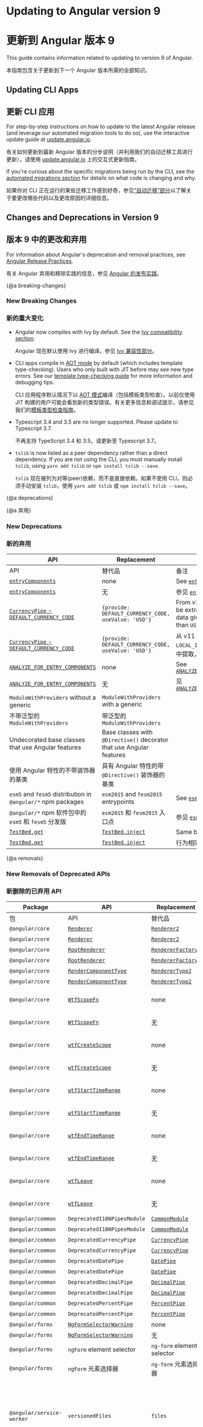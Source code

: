 # Updating to Angular version 9

# 更新到 Angular 版本 9

This guide contains information related to updating to version 9 of Angular.

本指南包含关于更新到下一个 Angular 版本所需的全部知识。

## Updating CLI Apps

## 更新 CLI 应用

For step-by-step instructions on how to update to the latest Angular release (and leverage our automated migration tools to do so), use the interactive update guide at [update.angular.io](https://update.angular.io).

有关如何更新到最新 Angular 版本的分步说明（并利用我们的自动迁移工具进行更新），请使用 [update.angular.io](https://update.angular.io) 上的交互式更新指南。

If you're curious about the specific migrations being run by the CLI, see the [automated migrations section](#migrations) for details on what code is changing and why.

如果你对 CLI 正在运行的某些迁移工作感到好奇，参见[“自动迁移”部分](#migrations)以了解关于要更改哪些代码以及更改原因的详细信息。

## Changes and Deprecations in Version 9

## 版本 9 中的更改和弃用

<div class="alert is-helpful">

   For information about Angular's deprecation and removal practices, see [Angular Release Practices](guide/releases#deprecation-practices "Angular Release Practices: Deprecation practices").

   有关 Angular 弃用和移除实践的信息，参见 [Angular 的发布实践](guide/releases#deprecation-practices "Angular 发布惯例：弃用惯例")。

</div>

{@a breaking-changes}
### New Breaking Changes

### 新的重大变化

- Angular now compiles with Ivy by default. See the [Ivy compatibility section](#ivy).

  Angular 现在默认使用 Ivy 进行编译。参见 [Ivy 兼容性部分](#ivy)。

- CLI apps compile in [AOT mode](/guide/aot-compiler) by default (which includes template type-checking).
Users who only built with JIT before may see new type errors.
See our [template type-checking guide](guide/template-typecheck) for more information and debugging tips.

  CLI 应用程序默认情况下以 [AOT 模式](/guide/aot-compiler)编译（包括模板类型检查）。以前仅使用 JIT 构建的用户可能会看到新的类型错误。有关更多信息和调试提示，请参见我们的[模板类型检查指南](guide/template-typecheck)。

- Typescript 3.4 and 3.5 are no longer supported. Please update to Typescript 3.7.

  不再支持 TypeScript 3.4 和 3.5。请更新至 Typescript 3.7。

- `tslib` is now listed as a peer dependency rather than a direct dependency. If you are not using the CLI, you must manually install `tslib`, using `yarn add tslib` or `npm install tslib --save`.

  `tslib` 现在被列为对等(peer)依赖，而不是直接依赖。如果不使用 CLI，则必须手动安装 `tslib`，使用 `yarn add tslib` 或 `npm install tslib --save`。

{@a deprecations}

{@a 弃用}

### New Deprecations

### 新的弃用

| API | Replacement | Notes |
| --- | ----------- | ----- |
| API | 替代品 | 备注 |
| [`entryComponents`](api/core/NgModule#entryComponents) | none | See [`entryComponents`](guide/deprecations#entryComponents) |
| [`entryComponents`](api/core/NgModule#entryComponents) | 无 | 参见 [`entryComponents`](guide/deprecations#entryComponents) |
| [`CurrencyPipe` - `DEFAULT_CURRENCY_CODE`](api/common/CurrencyPipe#currency-code-deprecation)| `{provide: DEFAULT_CURRENCY_CODE, useValue: 'USD'}` | From v11 the default code will be extracted from the locale data given by `LOCAL_ID`, rather than `USD`. |
| [`CurrencyPipe` - `DEFAULT_CURRENCY_CODE`](api/common/CurrencyPipe#currency-code-deprecation)| `{provide: DEFAULT_CURRENCY_CODE, useValue: 'USD'}` | 从 v11 开始，默认代码将从由 `LOCAL_ID` 提供的语言环境数据中提取，而不再是固定值 `USD`。|
| [`ANALYZE_FOR_ENTRY_COMPONENTS`](api/core/ANALYZE_FOR_ENTRY_COMPONENTS) | none | See [`ANALYZE_FOR_ENTRY_COMPONENTS`](guide/deprecations#entryComponents) |
| [`ANALYZE_FOR_ENTRY_COMPONENTS`](api/core/ANALYZE_FOR_ENTRY_COMPONENTS) | 无 | 见[`ANALYZE_FOR_ENTRY_COMPONENTS`](guide/deprecations#entryComponents) |
| `ModuleWithProviders` without a generic | `ModuleWithProviders` with a generic | |
| 不带泛型的 `ModuleWithProviders` | 带泛型的 `ModuleWithProviders` | |
| Undecorated base classes that use Angular features | Base classes with `@Directive()` decorator that use Angular features |  |
| 使用 Angular 特性的不带装饰器的基类 | 具有 Angular 特性的带 `@Directive()` 装饰器的基类 | |
| `esm5` and `fesm5` distribution in `@angular/*` npm packages | `esm2015` and `fesm2015` entrypoints | See [`esm5` and `fesm5`](guide/deprecations#esm5-fesm5) |
| `@angular/*` npm 软件包中的 `esm5` 和 `fesm5` 分发版 | `esm2015` 和 `fesm2015` 入口点 | 参见 [`esm5` 和 `fesm5`](guide/deprecations#esm5-fesm5) |
| [`TestBed.get`](api/core/testing/TestBed#get) | [`TestBed.inject`](api/core/testing/TestBed#inject) | Same behavior, but type safe. |
| [`TestBed.get`](api/core/testing/TestBed#get) | [`TestBed.inject`](api/core/testing/TestBed#inject) | 行为相同，但类型安全。|

{@a removals}
### New Removals of Deprecated APIs

### 新删除的已弃用 API

| Package | API | Replacement | Notes |  |
| ------- | --- | ----------- | ----- | --- |
| 包 | API | 替代品 | 备注 |  |
| `@angular/core` | [`Renderer`](https://v8.angular.io/api/core/Renderer) | [`Renderer2`](api/core/Renderer2) | [Migration guide.](guide/migration-renderer) |  |
| `@angular/core` | [`Renderer`](https://v8.angular.io/api/core/Renderer) | [`Renderer2`](api/core/Renderer2) | [迁移指南](guide/migration-renderer) |  |
| `@angular/core` | [`RootRenderer`](https://v8.angular.io/api/core/RootRenderer) | [`RendererFactory2`](api/core/RendererFactory2) | none |  |
| `@angular/core` | [`RootRenderer`](https://v8.angular.io/api/core/RootRenderer) | [`RendererFactory2`](api/core/RendererFactory2) | 无 |  |
| `@angular/core` | [`RenderComponentType`](https://v8.angular.io/api/core/RenderComponentType) | [`RendererType2`](api/core/RendererType2) | none |  |
| `@angular/core` | [`RenderComponentType`](https://v8.angular.io/api/core/RenderComponentType) | [`RendererType2`](api/core/RendererType2) | 无 |  |
| `@angular/core` | [`WtfScopeFn`](https://v8.angular.io/api/core/WtfScopeFn) | none | v8 | See [Web Tracing Framework](guide/deprecations#wtf) |
| `@angular/core` | [`WtfScopeFn`](https://v8.angular.io/api/core/WtfScopeFn) | 无 | v8 | 参见 [Web 跟踪框架](guide/deprecations#wtf) |
| `@angular/core` | [`wtfCreateScope`](https://v8.angular.io/api/core/wtfCreateScope) | none | v8 | See [Web Tracing Framework](guide/deprecations#wtf) |
| `@angular/core` | [`wtfCreateScope`](https://v8.angular.io/api/core/wtfCreateScope) | 无 | v8 | 参见 [Web 跟踪框架](guide/deprecations#wtf) |
| `@angular/core` | [`wtfStartTimeRange`](https://v8.angular.io/api/core/wtfStartTimeRange) | none | v8 | See [Web Tracing Framework](guide/deprecations#wtf) |
| `@angular/core` | [`wtfStartTimeRange`](https://v8.angular.io/api/core/wtfStartTimeRange) | 无 | v8 | 参见 [Web 跟踪框架](guide/deprecations#wtf) |
| `@angular/core` | [`wtfEndTimeRange`](https://v8.angular.io/api/core/wtfEndTimeRange) | none | v8 | See [Web Tracing Framework](guide/deprecations#wtf) |
| `@angular/core` | [`wtfEndTimeRange`](https://v8.angular.io/api/core/wtfEndTimeRange) | 无 | v8 | 参见 [Web 跟踪框架](guide/deprecations#wtf) |
| `@angular/core` | [`wtfLeave`](https://v8.angular.io/api/core/wtfLeave) | none | v8 | See [Web Tracing Framework](guide/deprecations#wtf) |
| `@angular/core` | [`wtfLeave`](https://v8.angular.io/api/core/wtfLeave) | 无 | v8 | 参见 [Web 跟踪框架](guide/deprecations#wtf) |
| `@angular/common` | `DeprecatedI18NPipesModule` | [`CommonModule`](api/common/CommonModule#pipes) | none |  |
| `@angular/common` | `DeprecatedI18NPipesModule` | [`CommonModule`](api/common/CommonModule#pipes) | 无 |  |
| `@angular/common` | `DeprecatedCurrencyPipe` | [`CurrencyPipe`](api/common/CurrencyPipe) | none |  |
| `@angular/common` | `DeprecatedCurrencyPipe` | [`CurrencyPipe`](api/common/CurrencyPipe) | 无 |  |
| `@angular/common` | `DeprecatedDatePipe` | [`DatePipe`](api/common/DatePipe) | none |  |
| `@angular/common` | `DeprecatedDatePipe` | [`DatePipe`](api/common/DatePipe) | 无 |  |
| `@angular/common` | `DeprecatedDecimalPipe` | [`DecimalPipe`](api/common/DecimalPipe) | none |  |
| `@angular/common` | `DeprecatedDecimalPipe` | [`DecimalPipe`](api/common/DecimalPipe) | 无 |  |
| `@angular/common` | `DeprecatedPercentPipe` | [`PercentPipe`](api/common/PercentPipe) | none |  |
| `@angular/common` | `DeprecatedPercentPipe` | [`PercentPipe`](api/common/PercentPipe) | 无 |  |
| `@angular/forms` | [`NgFormSelectorWarning`](https://v8.angular.io/api/forms/NgFormSelectorWarning) | none |  |  |
| `@angular/forms` | [`NgFormSelectorWarning`](https://v8.angular.io/api/forms/NgFormSelectorWarning) | 无 |  |  |
| `@angular/forms` | `ngForm` element selector | `ng-form` element selector | none |  |
| `@angular/forms` | `ngForm` 元素选择器 | `ng-form` 元素选择器 | 无 |  |
| `@angular/service-worker` | `versionedFiles` | `files` | In the service worker configuration file `ngsw-config.json`, replace `versionedFiles` with `files`. See [Service Worker Configuration](guide/service-worker-config#assetgroups). |  |
| `@angular/service-worker` | `versionedFiles` | `files` | 在 Service Worker 配置文件 `ngsw-config.json`，用 `files` 替换 `versionedFiles`。参见 [Service Worker 配置](guide/service-worker-config#assetgroups)。|  |

{@a ivy}

## Ivy features and compatibility

## Ivy 的特性与兼容性

In Version 9, Angular Ivy is the default rendering engine. If you haven't heard of Ivy, you can read more about it in the [Angular Ivy guide](guide/ivy).

在版本 9 中，Angular Ivy 是默认渲染引擎。如果你还没有听说过 Ivy，则可以在 [Angular Ivy 指南](guide/ivy)中阅读有关它的更多信息。

* Among other features, Ivy introduces more comprehensive type-checking within templates. For details, see [Template Type-checking](guide/template-typecheck).

  除其它功能外，Ivy 在模板中引入了更全面的类型检查。有关详细信息，请参见[模板类型检查](guide/template-typecheck)。

* For general guidance on debugging and a list of minor changes associated with Ivy, see the [Ivy compatibility guide](guide/ivy-compatibility).

  关于调试的一般性指南以及与 Ivy 相关的较小更改的列表，请参见 [Ivy 兼容性指南](guide/ivy-compatibility)。

* For help with opting out of Ivy, see the instructions [here](guide/ivy#opting-out-of-angular-ivy).

  有关选择性禁用 Ivy 的帮助，参见[此处](guide/ivy#opting-out-of-angular-ivy)的说明。

{@a migrations}
## Automated Migrations for Version 9

## 版本 9 的自动迁移

Read about the migrations the CLI handles for you automatically:

了解 CLI 自动为你处理的迁移：

- [Migrating from `Renderer` to `Renderer2`](guide/migration-renderer)

  [从 `Renderer` 迁移到 `Renderer2`](guide/migration-renderer)

- [Migrating missing `@Directive()`/`@Component()` decorators](guide/migration-undecorated-classes)

  [迁移缺失的 `@Directive()` / `@Component()` 装饰器](guide/migration-undecorated-classes)

- [Migrating missing `@Injectable()` decorators and incomplete provider definitions](guide/migration-injectable)

  [迁移缺失的 `@Injectable()` 装饰器和不完整的服务提供者定义](guide/migration-injectable)

- [Migrating dynamic queries](guide/migration-dynamic-flag)

  [迁移动态查询](guide/migration-dynamic-flag)

- [Migrating to the new `$localize` i18n support](guide/migration-localize)

  [迁移到新的 `$localize` i18n 支持](guide/migration-localize)

- [Migrating `ModuleWithProviders`](guide/migration-module-with-providers)

  [迁移 `ModuleWithProviders`](guide/migration-module-with-providers)

